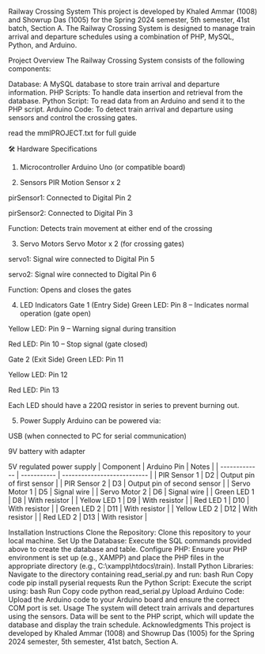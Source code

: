 Railway Crossing System
This project is developed by Khaled Ammar (1008) and Showrup Das (1005) for the Spring 2024 semester, 5th semester, 41st batch, Section A. The Railway Crossing System is designed to manage train arrival and departure schedules using a combination of PHP, MySQL, Python, and Arduino.

Project Overview
The Railway Crossing System consists of the following components:

Database: A MySQL database to store train arrival and departure information.
PHP Scripts: To handle data insertion and retrieval from the database.
Python Script: To read data from an Arduino and send it to the PHP script.
Arduino Code: To detect train arrival and departure using sensors and control the crossing gates.

read the mmlPROJECT.txt for full guide 

🛠️ Hardware Specifications
1. Microcontroller
Arduino Uno (or compatible board)

2. Sensors
PIR Motion Sensor x 2

pirSensor1: Connected to Digital Pin 2

pirSensor2: Connected to Digital Pin 3

Function: Detects train movement at either end of the crossing

3. Servo Motors
Servo Motor x 2 (for crossing gates)

servo1: Signal wire connected to Digital Pin 5

servo2: Signal wire connected to Digital Pin 6

Function: Opens and closes the gates

4. LED Indicators
Gate 1 (Entry Side)
Green LED: Pin 8 – Indicates normal operation (gate open)

Yellow LED: Pin 9 – Warning signal during transition

Red LED: Pin 10 – Stop signal (gate closed)

Gate 2 (Exit Side)
Green LED: Pin 11

Yellow LED: Pin 12

Red LED: Pin 13

Each LED should have a 220Ω resistor in series to prevent burning out.

5. Power Supply
Arduino can be powered via:

USB (when connected to PC for serial communication)

9V battery with adapter

5V regulated power supply
| Component     | Arduino Pin | Notes                       |
| ------------- | ----------- | --------------------------- |
| PIR Sensor 1  | D2          | Output pin of first sensor  |
| PIR Sensor 2  | D3          | Output pin of second sensor |
| Servo Motor 1 | D5          | Signal wire                 |
| Servo Motor 2 | D6          | Signal wire                 |
| Green LED 1   | D8          | With resistor               |
| Yellow LED 1  | D9          | With resistor               |
| Red LED 1     | D10         | With resistor               |
| Green LED 2   | D11         | With resistor               |
| Yellow LED 2  | D12         | With resistor               |
| Red LED 2     | D13         | With resistor               |



Installation Instructions
Clone the Repository: Clone this repository to your local machine.
Set Up the Database: Execute the SQL commands provided above to create the database and table.
Configure PHP: Ensure your PHP environment is set up (e.g., XAMPP) and place the PHP files in the appropriate directory (e.g., C:\xampp\htdocs\train).
Install Python Libraries: Navigate to the directory containing read_serial.py and run:
bash
Run
Copy code
pip install pyserial requests
Run the Python Script: Execute the script using:
bash
Run
Copy code
python read_serial.py
Upload Arduino Code: Upload the Arduino code to your Arduino board and ensure the correct COM port is set.
Usage
The system will detect train arrivals and departures using the sensors.
Data will be sent to the PHP script, which will update the database and display the train schedule.
Acknowledgments
This project is developed by Khaled Ammar (1008) and Showrup Das (1005) for the Spring 2024 semester, 5th semester, 41st batch, Section A.
